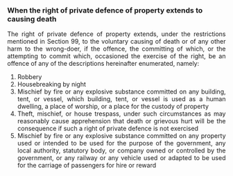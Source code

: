 ### When the right of private defence of property extends to causing death
<div style="text-align: justify">

The right of private defence of property extends, under the restrictions mentioned in Section 99, to the voluntary causing of death or of any other harm to the wrong-doer, if the offence, the committing of which, or the attempting to commit which, occasioned the exercise of the right, be an offence of any of the descriptions hereinafter enumerated, namely:

</div>


1. <div style="text-align: justify"> Robbery
2. <div style="text-align: justify"> Housebreaking by night
3. <div style="text-align: justify"> Mischief by fire or any explosive substance committed on any building, tent, or vessel, which building, tent, or vessel is used as a human dwelling, a place of worship, or a place for the custody of property
4. <div style="text-align: justify"> Theft, mischief, or house trespass, under such circumstances as may reasonably cause apprehension that death or grievous hurt will be the consequence if such a right of private defence is not exercised
5. <div style="text-align: justify"> Mischief by fire or any explosive substance committed on any property used or intended to be used for the purpose of the government, any local authority, statutory body, or company owned or controlled by the government, or any railway or any vehicle used or adapted to be used for the carriage of passengers for hire or reward
